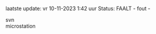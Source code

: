 laatste update: 
vr 10-11-2023  1:42   uur 
Status: FAALT - fout - 
<div class="service R">svn</div><div class="service Y">microstation</div>